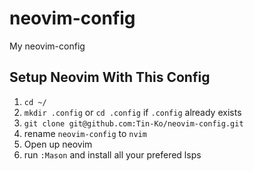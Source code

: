 # neovim-config
My neovim-config

## Setup Neovim With This Config
1. ```cd ~/```
2. ```mkdir .config``` or ```cd .config``` if ```.config``` already exists
3. ```git clone git@github.com:Tin-Ko/neovim-config.git```
4. rename ```neovim-config``` to ```nvim```
5. Open up neovim
6. run ```:Mason``` and install all your prefered lsps
